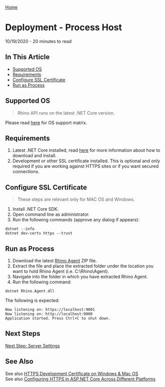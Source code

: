 [Home](../Home.md 'Home')  

# Deployment - Process Host
10/19/2020 - 20 minutes to read

## In This Article
* [Supported OS](#supported-os)
* [Requirements](#requirements)
* [Configure SSL Certificate](#configure-ssl-certificate)
* [Run as Process](#run-as-process)  

## Supported OS
> Rhino API runs on the latest .NET Core version.  

Please read [here](https://dotnet.microsoft.com/platform/support/policy) for OS support matrix.

## Requirements
1. Latest .NET Core installed, read [here](https://dotnet.microsoft.com/download/dotnet/current) for more information about how to download and install.
2. Development or other SSL certificate installed. This is optional and only required if you are working against HTTPS sites or if you want secured connections.

## Configure SSL Certificate
> These steps are relevant only for MAC OS and Windows.  

1. Install .NET Core SDK.
2. Open command line as administrator.
3. Run the following commands (approve any dialog if appears):
```
dotnet --info
dotnet dev-certs https --trust
```

## Run as Process
1. Download the latest [Rhino Agent](https://github.com/savanna-projects/rhino-agent/releases) ZIP file.
2. Extract the file and place the extracted folder under the location you want to hold Rhino Agent (i.e. C:\Rhino\Agent).
3. Navigate into the folder in which you have extracted Rhino Agent.
4. Run the following command:
```
dotnet Rhino.Agent.dll
```

The following is expected:
```
Now listening on: https://localhost:9001
Now listening on: http://localhost:9000
Application started. Press Ctrl+C to shut down.
```

## Next Steps
[Next Step: Server Settings](./ServerSettings.md 'ServerSettings')

## See Also
See also [HTTPS Development Certificate on Windows & Mac OS](https://docs.microsoft.com/en-us/aspnet/core/security/enforcing-ssl?view=aspnetcore-3.1&tabs=visual-studio#trust-the-aspnet-core-https-development-certificate-on-windows-and-macos)  
See also [Configuring HTTPS in ASP.NET Core Across Different Platforms](https://devblogs.microsoft.com/aspnet/configuring-https-in-asp-net-core-across-different-platforms/)